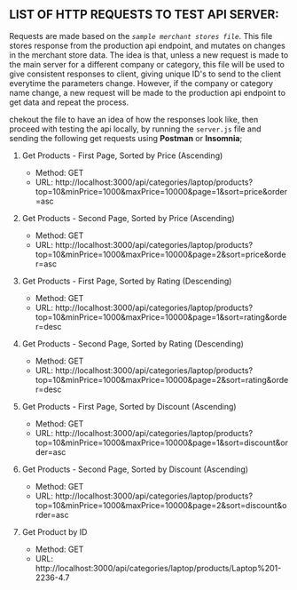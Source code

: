 ## LIST OF HTTP REQUESTS TO TEST API SERVER:

Requests are made based on the *`sample merchant stores file`*. This file stores response from the production api endpoint, and mutates on changes in the merchant store data. The idea is that, unless a new request is made to the main server for a different company or category, this file will be used to give consistent responses to client, giving unique ID's to send to the client everytime the parameters change. However, if the company or category name change, a new request will be made to the production api endpoint to get data and repeat the process.

chekout the file to have an idea of how the responses look like, then proceed with testing the api locally, by running the ``server.js`` file and sending the following get requests using **Postman** or **Insomnia**;

1. Get Products - First Page, Sorted by Price (Ascending)

    - Method: GET
    - URL: http://localhost:3000/api/categories/laptop/products?top=10&minPrice=1000&maxPrice=10000&page=1&sort=price&order=asc

2. Get Products - Second Page, Sorted by Price (Ascending)

    - Method: GET
    - URL: http://localhost:3000/api/categories/laptop/products?top=10&minPrice=1000&maxPrice=10000&page=2&sort=price&order=asc

3. Get Products - First Page, Sorted by Rating (Descending)

    - Method: GET
    - URL: http://localhost:3000/api/categories/laptop/products?top=10&minPrice=1000&maxPrice=10000&page=1&sort=rating&order=desc

4. Get Products - Second Page, Sorted by Rating (Descending)

    - Method: GET
    - URL: http://localhost:3000/api/categories/laptop/products?top=10&minPrice=1000&maxPrice=10000&page=2&sort=rating&order=desc

5. Get Products - First Page, Sorted by Discount (Ascending)

    - Method: GET
    - URL: http://localhost:3000/api/categories/laptop/products?top=10&minPrice=1000&maxPrice=10000&page=1&sort=discount&order=asc

6. Get Products - Second Page, Sorted by Discount (Ascending)

    - Method: GET
    - URL: http://localhost:3000/api/categories/laptop/products?top=10&minPrice=1000&maxPrice=10000&page=2&sort=discount&order=asc

7. Get Product by ID

    - Method: GET
    - URL: http://localhost:3000/api/categories/laptop/products/Laptop%201-2236-4.7
